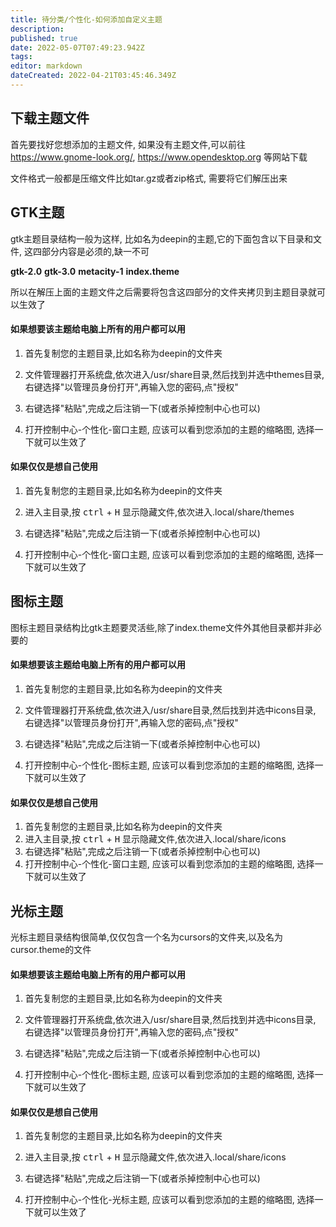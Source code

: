 ```yaml
---
title: 待分类/个性化-如何添加自定义主题
description: 
published: true
date: 2022-05-07T07:49:23.942Z
tags: 
editor: markdown
dateCreated: 2022-04-21T03:45:46.349Z
---
```


## 下载主题文件

首先要找好您想添加的主题文件, 如果没有主题文件,可以前往 https://www.gnome-look.org/, https://www.opendesktop.org 等网站下载

文件格式一般都是压缩文件比如tar.gz或者zip格式, 需要将它们解压出来

## GTK主题

gtk主题目录结构一般为这样, 比如名为deepin的主题,它的下面包含以下目录和文件, 这四部分内容是必须的,缺一不可

**gtk-2.0**
**gtk-3.0**
**metacity-1**
**index.theme**

所以在解压上面的主题文件之后需要将包含这四部分的文件夹拷贝到主题目录就可以生效了

#### 如果想要该主题给电脑上所有的用户都可以用

1. 首先复制您的主题目录,比如名称为deepin的文件夹

2. 文件管理器打开系统盘,依次进入/usr/share目录,然后找到并选中themes目录, 右键选择"以管理员身份打开",再输入您的密码,点"授权"

3. 右键选择"粘贴",完成之后注销一下(或者杀掉控制中心也可以)

4. 打开控制中心-个性化-窗口主题, 应该可以看到您添加的主题的缩略图, 选择一下就可以生效了


#### 如果仅仅是想自己使用

1. 首先复制您的主题目录,比如名称为deepin的文件夹

2. 进入主目录,按 <kbd>ctrl</kbd> + <kbd>H</kbd> 显示隐藏文件,依次进入.local/share/themes

3. 右键选择"粘贴",完成之后注销一下(或者杀掉控制中心也可以)

4. 打开控制中心-个性化-窗口主题, 应该可以看到您添加的主题的缩略图, 选择一下就可以生效了

## 图标主题

图标主题目录结构比gtk主题要灵活些,除了index.theme文件外其他目录都并非必要的

#### 如果想要该主题给电脑上所有的用户都可以用

1. 首先复制您的主题目录,比如名称为deepin的文件夹

2. 文件管理器打开系统盘,依次进入/usr/share目录,然后找到并选中icons目录, 右键选择"以管理员身份打开",再输入您的密码,点"授权"

3. 右键选择"粘贴",完成之后注销一下(或者杀掉控制中心也可以)

4. 打开控制中心-个性化-图标主题, 应该可以看到您添加的主题的缩略图, 选择一下就可以生效了

#### 如果仅仅是想自己使用

1. 首先复制您的主题目录,比如名称为deepin的文件夹
2. 进入主目录,按 <kbd>ctrl</kbd> + <kbd>H</kbd> 显示隐藏文件,依次进入.local/share/icons
3. 右键选择"粘贴",完成之后注销一下(或者杀掉控制中心也可以)
4. 打开控制中心-个性化-窗口主题, 应该可以看到您添加的主题的缩略图, 选择一下就可以生效了

## 光标主题

光标主题目录结构很简单,仅仅包含一个名为cursors的文件夹,以及名为cursor.theme的文件

#### 如果想要该主题给电脑上所有的用户都可以用

1. 首先复制您的主题目录,比如名称为deepin的文件夹

2. 文件管理器打开系统盘,依次进入/usr/share目录,然后找到并选中icons目录, 右键选择"以管理员身份打开",再输入您的密码,点"授权"

3. 右键选择"粘贴",完成之后注销一下(或者杀掉控制中心也可以)

4. 打开控制中心-个性化-图标主题, 应该可以看到您添加的主题的缩略图, 选择一下就可以生效了

#### 如果仅仅是想自己使用

1. 首先复制您的主题目录,比如名称为deepin的文件夹

2. 进入主目录,按 <kbd>ctrl</kbd> + <kbd>H</kbd> 显示隐藏文件,依次进入.local/share/icons

3. 右键选择"粘贴",完成之后注销一下(或者杀掉控制中心也可以)

4. 打开控制中心-个性化-光标主题, 应该可以看到您添加的主题的缩略图, 选择一下就可以生效了
